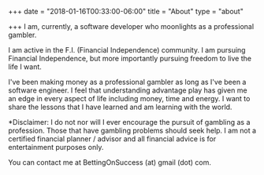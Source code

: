 +++
date = "2018-01-16T00:33:00-06:00"
title = "About"
type = "about"

+++
I am, currently, a software developer who moonlights as a professional gambler.

I am active in the F.I. (Financial Independence) community. I am pursuing Financial Independence, but more importantly pursuing freedom to live the life I want.

I've been making money as a professional gambler as long as I've been a software engineer. I feel that understanding advantage play has given me an edge in every aspect of life including money, time and energy. I want to share the lessons that I have learned and am learning with the world.

\*Disclaimer: I do not nor will I ever encourage the pursuit of gambling as a profession. Those that have gambling problems should seek help. I am not a certified financial planner / advisor and all financial advice is for entertainment purposes only.

You can contact me at BettingOnSuccess (at) gmail (dot) com.
